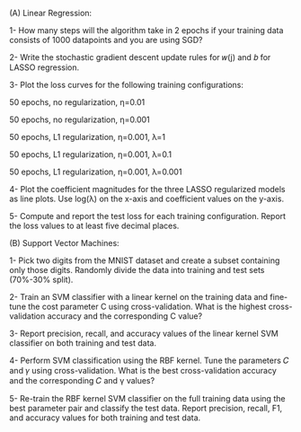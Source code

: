 (A) Linear Regression:


1- How many steps will the algorithm take in 2 epochs if your training data consists of 1000 datapoints and you are using SGD?

2- Write the stochastic gradient descent update rules for  𝑤(j) and 𝑏 for LASSO regression.

3- Plot the loss curves for the following training configurations:

50 epochs, no regularization, η=0.01

50 epochs, no regularization, η=0.001

50 epochs, L1 regularization, η=0.001, λ=1

50 epochs, L1 regularization, η=0.001, λ=0.1

50 epochs, L1 regularization, η=0.001, λ=0.001

4- Plot the coefficient magnitudes for the three LASSO regularized models as line plots. Use log(λ) on the x-axis and coefficient values on the y-axis.

5- Compute and report the test loss for each training configuration. Report the loss values to at least five decimal places.

(B) Support Vector Machines:


1- Pick two digits from the MNIST dataset and create a subset containing only those digits. Randomly divide the data into training and test sets (70%-30% split).

2- Train an SVM classifier with a linear kernel on the training data and fine-tune the cost parameter C using cross-validation. What is the highest cross-validation accuracy and the corresponding C value?

3- Report precision, recall, and accuracy values of the linear kernel SVM classifier on both training and test data.

4- Perform SVM classification using the RBF kernel. Tune the parameters 𝐶 and 𝛾 using cross-validation. What is the best cross-validation accuracy and the corresponding 𝐶 and 
γ values?

5- Re-train the RBF kernel SVM classifier on the full training data using the best parameter pair and classify the test data. Report precision, recall, F1, and accuracy values for both training and test data.

